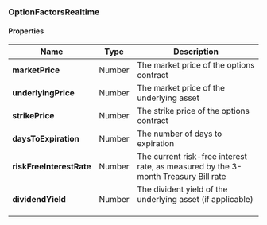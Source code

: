 
[//]: # (CLASS:OptionFactorsRealtime)

[//]: # (KIND:object)

### OptionFactorsRealtime

#### Properties

[//]: # (START_DEFINITION)

Name | Type | Description
------------ | ------------- | -------------
**marketPrice** | Number | The market price of the options contract &nbsp;
**underlyingPrice** | Number | The market price of the underlying asset &nbsp;
**strikePrice** | Number | The strike price of the options contract &nbsp;
**daysToExpiration** | Number | The number of days to expiration &nbsp;
**riskFreeInterestRate** | Number | The current risk-free interest rate, as measured by the 3-month Treasury Bill rate &nbsp;
**dividendYield** | Number | The divident yield of the underlying asset (if applicable) &nbsp;

[//]: # (END_DEFINITION)





